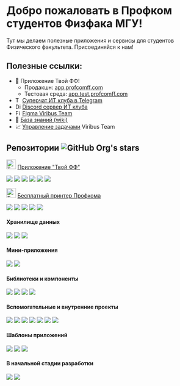 # Добро пожаловать в Профком студентов Физфака МГУ!

Тут мы делаем полезные приложения и сервисы для студентов Физического факультета. Присоединяйся к нам!

## Полезные ссылки:
* 📱 Приложение Твой ФФ!
    * Продакшн: [app.profcomff.com](https://app.profcomff.com)
    * Тестовая среда: [app.test.profcomff.com](https://app.test.profcomff.com)
    ![]()
*  [<img alt="Telegram" height="14px" src="https://upload.wikimedia.org/wikipedia/commons/8/82/Telegram_logo.svg"/>](https://t.me/+eIMtCymYDepmN2Ey) [Суперчат ИТ клуба в Telegram](https://t.me/+eIMtCymYDepmN2Ey)
* [<img alt="Discord" height="14px" src="https://www.svgrepo.com/show/353655/discord-icon.svg"/>](https://discord.gg/W5jS3PfCjD) [Discord сервер ИТ клуба](https://discord.gg/W5jS3PfCjD)
* [<img alt="Figma" height="14px" src="https://upload.wikimedia.org/wikipedia/commons/3/33/Figma-logo.svg"/>](https://to.profcomff.com/app-figma) [Figma Viribus Team](https://to.profcomff.com/app-figma)
* 📖 [База знаний (wiki)](https://github.com/profcomff/general/wiki)
* 📈 [Управление задачами](https://github.com/orgs/profcomff/projects/7) Viribus Team


## Репозитории <img alt="GitHub Org's stars" src="https://img.shields.io/github/stars/profcomff?labelColor=%2300bd61&color=%2300bd61">


[<img alt="Твой ФФ" width="25px" src="https://cdn.profcomff.com/app/logo/logo_ff.svg" />](https://app.profcomff.com)
[Приложение "Твой ФФ"](https://app.profcomff.com)

[![](https://img.shields.io/github/stars/profcomff/webapp-ui?color=blue&label=webapp-ui&logo=typescript&logoColor=blue&style=for-the-badge)](https://github.com/profcomff/webapp-ui)
[![](https://img.shields.io/github/stars/profcomff/services-api?color=green&label=services-api&logo=python&logoColor=green&style=for-the-badge)](https://github.com/profcomff/services-api)
[![](https://img.shields.io/github/stars/profcomff/timetable-api?color=green&label=timetable-api&logo=python&logoColor=green&style=for-the-badge)](https://github.com/profcomff/timetable-api)
[![](https://img.shields.io/github/stars/profcomff/auth-api?color=green&label=auth-api&logo=python&logoColor=green&style=for-the-badge)](https://github.com/profcomff/auth-api)
[![](https://img.shields.io/github/stars/profcomff/userdata-api?color=green&label=userdata-api&logo=python&logoColor=green&style=for-the-badge)](https://github.com/profcomff/userdata-api)
[![](https://img.shields.io/github/stars/profcomff/achievement-api?color=green&label=achievement-api&logo=python&logoColor=green&style=for-the-badge)](https://github.com/profcomff/achievement-api)


[<img alt="Твой ФФ" width="25px" src="https://cdn.profcomff.com/app/menu_icons/printer.svg" />](https://to.profcomff.com/print)
[Бесплатный принтер Профкома](https://to.profcomff.com/print)

[![](https://img.shields.io/github/stars/profcomff/print-webapp?color=yellow&label=print-webapp&logo=vuedotjs&logoColor=yellow&style=for-the-badge)](https://github.com/profcomff/print-webapp)
[![](https://img.shields.io/github/stars/profcomff/print-winapp?color=red&label=print-winapp&logo=csharp&logoColor=red&style=for-the-badge)](https://github.com/profcomff/print-winapp)
[![](https://img.shields.io/github/stars/profcomff/print-api?color=green&label=print-api&logo=python&logoColor=green&style=for-the-badge)](https://github.com/profcomff/print-api)
[![](https://img.shields.io/github/stars/profcomff/print-vkbot?color=green&label=print-vkbot&logo=python&logoColor=green&style=for-the-badge)](https://github.com/profcomff/print-vkbot)
[![](https://img.shields.io/github/stars/profcomff/print-tgbot?color=green&label=print-tgbot&logo=python&logoColor=green&style=for-the-badge)](https://github.com/profcomff/print-tgbot)


#### Хранилище данных

[![](https://img.shields.io/github/stars/profcomff/dwh-definitions?color=green&label=dwh-definitions&logo=python&logoColor=green&style=for-the-badge)](https://github.com/profcomff/dwh-definitions)
[![](https://img.shields.io/github/stars/profcomff/dwh-pipelines?color=green&label=dwh-pipelines&logo=python&logoColor=green&style=for-the-badge)](https://github.com/profcomff/dwh-pipelines)
[![](https://img.shields.io/github/stars/profcomff/dwh-airflow?color=black&label=dwh-airflow&logo=gnubash&logoColor=black&style=for-the-badge)](https://github.com/profcomff/dwh-airflow)


#### Мини-приложения

[![](https://img.shields.io/github/stars/profcomff/floormap-ui?color=yellow&label=floormap-ui&logo=vuedotjs&logoColor=yellow&style=for-the-badge)](https://github.com/profcomff/floormap-ui)
[![](https://img.shields.io/github/stars/profcomff/calculator-ui?color=yellow&label=calculator-ui&logo=vuedotjs&logoColor=yellow&style=for-the-badge)](https://github.com/profcomff/calculator-ui)


#### Библиотеки и компоненты

[![](https://img.shields.io/github/stars/profcomff/logging-lib?color=green&label=logging-lib&logo=python&logoColor=green&style=for-the-badge)](https://github.com/profcomff/logging-lib)
[![](https://img.shields.io/github/stars/profcomff/marketing-api?color=green&label=marketing-api&logo=python&logoColor=green&style=for-the-badge)](https://github.com/profcomff/marketing-api)
[![](https://img.shields.io/github/stars/profcomff/auth-lib?color=green&label=auth-lib&logo=python&logoColor=green&style=for-the-badge)](https://github.com/profcomff/auth-lib)
[![](https://img.shields.io/github/stars/profcomff/preparation-timetable-data?color=green&label=preparation-timetable-data&logo=python&logoColor=green&style=for-the-badge)](https://github.com/profcomff/preparation-timetable-data)


#### Вспомогательные и внутренние проекты

[![](https://img.shields.io/github/stars/profcomff/.github?color=black&label=.github&logo=markdown&logoColor=black&style=for-the-badge)](https://github.com/profcomff/.github)
[![](https://img.shields.io/github/stars/profcomff/issue-github-tgbot?color=green&label=issue-github-tgbot&logo=python&logoColor=green&style=for-the-badge)](https://github.com/profcomff/issue-github-tgbot)
[![](https://img.shields.io/github/stars/profcomff/aciniformes-project?color=green&label=aciniformes-project&logo=python&logoColor=green&style=for-the-badge)](https://github.com/profcomff/aciniformes-project)
[![](https://img.shields.io/github/stars/profcomff/social-api?color=green&label=social-api&logo=python&logoColor=green&style=for-the-badge)](https://github.com/profcomff/social-api)
[![](https://img.shields.io/github/stars/profcomff/redirect-ci?color=green&label=redirect-ci&logo=python&logoColor=green&style=for-the-badge)](https://github.com/profcomff/redirect-ci)
[![](https://img.shields.io/github/stars/profcomff/db-kafka?color=black&label=db-kafka&logo=gnubash&logoColor=black&style=for-the-badge)](https://github.com/profcomff/db-kafka)
[![](https://img.shields.io/github/stars/profcomff/event-schema?color=green&label=event-schema&logo=python&logoColor=green&style=for-the-badge)](https://github.com/profcomff/event-schema)

#### Шаблоны приложений

[![](https://img.shields.io/github/stars/profcomff/app-template?color=blue&label=app-template&logo=AMP&logoColor=violet&style=for-the-badge)](https://github.com/profcomff/app-template)
[![](https://img.shields.io/github/stars/profcomff/vuets-template?color=blue&label=vuets-template&logo=typescript&logoColor=blue&style=for-the-badge)](https://github.com/profcomff/vuets-template)
[![](https://img.shields.io/github/stars/profcomff/fastapi-template?color=green&label=fastapi-template&logo=python&logoColor=green&style=for-the-badge)](https://github.com/profcomff/fastapi-template)


#### В начальной стадии разработки
[![](https://img.shields.io/github/stars/profcomff/rating-api?color=green&label=rating-api&logo=python&logoColor=green&style=for-the-badge)](https://github.com/profcomff/rating-api)
[![](https://img.shields.io/github/stars/profcomff/converter-api?color=green&label=converter-api&logo=python&logoColor=green&style=for-the-badge)](https://github.com/profcomff/converter-api)

